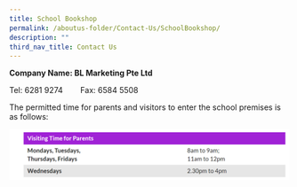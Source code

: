 ```yaml
---
title: School Bookshop
permalink: /aboutus-folder/Contact-Us/SchoolBookshop/
description: ""
third_nav_title: Contact Us
---
```

**Company Name: BL Marketing Pte Ltd**

Tel: 6281 9274        Fax: 6584 5508

The permitted time for parents and visitors to enter the school premises is as follows:

![](/images/Contact%20Us%20School%20Bookshop.png)